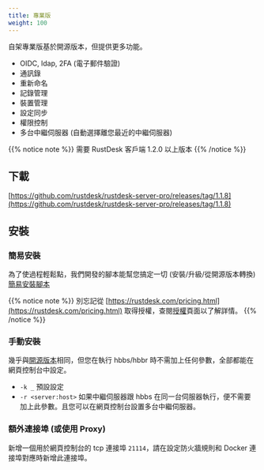 ```yaml
---
title: 專業版
weight: 100
---
```


自架專業版基於開源版本，但提供更多功能。

- OIDC, ldap, 2FA (電子郵件驗證)
- 通訊錄
- 重新命名
- 記錄管理
- 裝置管理
- 設定同步
- 權限控制
- 多台中繼伺服器 (自動選擇離您最近的中繼伺服器)

{{% notice note %}}
需要 RustDesk 客戶端 1.2.0 以上版本
{{% /notice %}}

## 下載

[https://github.com/rustdesk/rustdesk-server-pro/releases/tag/1.1.8](https://github.com/rustdesk/rustdesk-server-pro/releases/tag/1.1.8)

## 安裝

### 簡易安裝

為了使過程輕鬆點，我們開發的腳本能幫您搞定一切 (安裝/升級/從開源版本轉換) [簡易安裝腳本](https://rustdesk.com/docs/en/self-host/pro/installscript/)

{{% notice note %}}
別忘記從 [https://rustdesk.com/pricing.html](https://rustdesk.com/pricing.html) 取得授權，查閱[授權](/docs/en/self-host/pro/license)頁面以了解詳情。
{{% /notice %}}

### 手動安裝

幾乎與[開源版本](/docs/en/self-host/install/)相同，但您在執行 hbbs/hbbr 時不需加上任何參數，全部都能在網頁控制台中設定。

- `-k _` 預設設定
- `-r <server:host>` 如果中繼伺服器跟 hbbs 在同一台伺服器執行，便不需要加上此參數。且您可以在網頁控制台設置多台中繼伺服器。

### 額外連接埠 (或使用 Proxy)

新增一個用於網頁控制台的 tcp 連接埠 `21114`，請在設定防火牆規則和 Docker 連接埠對應時新增此連接埠。
